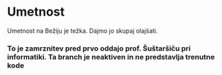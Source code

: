 # Umetnost
Umetnost na Bežiju je težka. Dajmo jo skupaj olajšati.

### To je zamrznitev pred prvo oddajo prof. Šuštaršiču pri informatiki. Ta branch je neaktiven in ne predstavlja trenutne kode
